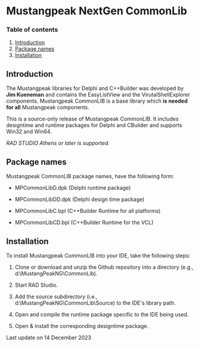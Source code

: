 Mustangpeak NextGen CommonLib
=============================

### Table of contents
1.  [Introduction](#Introduction)
2.  [Package names](#Package-names)
3.  [Installation](#Installation)

## Introduction

The Mustangpeak libraries for Delphi and C++Builder was developed by **Jim Kueneman** and contains the EasyListView
and the VirutalShellExplorer components.
Mustangpeak CommonLIB is a base library which **is needed for all** Mustangpeak components.

This is a source-only release of Mustangpeak CommonLIB. It includes designtime and runtime packages for Delphi and
CBuilder and supports Win32 and Win64.

*RAD STUDIO Athens or later is supported.*

## Package names

Mustangpeak CommonLIB package names, have the following form:

- MPCommonLibD.dpk        (Delphi runtime package)
- MPCommonLibDD.dpk       (Delphi design time package)

- MPCommonLibC.bpl        (C++Builder Runtime for all platforms)
- MPCommonLibCD.bpl       (C++Builder Runtime for the VCL)

## Installation

To install Mustangpeak CommonLIB into your IDE, take the following steps:

  1. Clone or download and unzip the Github repository into a directory (e.g., d:\MustangPeakNG\CommonLib). 

  2. Start RAD Studio.

  3. Add the source subdirectory (i.e., d:\MustangPeakNG\CommonLib\Source) to the
     IDE's library path.

  4. Open and compile the runtime package specific to the IDE being used.

  5. Open & install the corresponding designtime package.

Last update on 14 December 2023